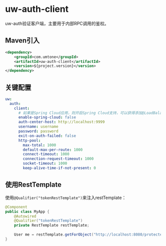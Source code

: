 # uw-auth-client

uw-auth验证客户端，主要用于内部RPC调用的鉴权。

## Maven引入

```xml
<dependency>
    <groupId>com.umtone</groupId>
    <artifactId>uw-auth-client</artifactId>
    <version>${project.version}</version>
</dependency>
```

## 关键配置

```yaml
uw:
  auth:
    client:
      # 如果是Spring Cloud应用，则开启Spring Cloud支持，可以获得添加@LoadBalanced注解后的restTemplate：
      enable-spring-cloud: false
      auth-center-host: http://localhost:9999
      username: username
      password: password
      exit-on-auth-failed: false
      http-pool:
        max-total: 1000
        default-max-per-route: 1000
        connect-timeout: 1000
        connection-request-timeout: 1000
        socket-timeout: 1000
        keep-alive-time-if-not-present: 0
```

## 使用RestTemplate

使用`@Qualifier("tokenRestTemplate")`来注入restTemplate：

```java
@Component
public class MyApp {
    @Autowired
    @Qualifier("tokenRestTemplate")
    private RestTemplate restTemplate;
    
    User me = restTemplate.getForObject("http://localhost:8080/protected/profile", User.class);
}
```
